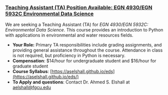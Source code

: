 ### [Teaching Assistant (TA) Position Available: EGN 4930/EGN 5932C Environmental Data Science](https://aselshall.github.io/ads/eds-ta)

We are seeking a Teaching Assistant (TA) for *EGN 4930/EGN 5932C: Environmental Data Science*. This course provides an introduction to Python with applications in environmental and water resources fields.  

- **Your Role:** Primary TA responsibilities include grading assignments, and providing general assistance throughout the course. Attendance in class is not required, but proficiency in Python is necessary.
- **Compensation**: $14/hour for undergraduate student and $16/hour for graduate student
- **Course Syllabus**: [https://aselshall.github.io/eds](https://aselshall.github.io/eds/)
- **To Apply and questions**: Contact Dr. Ahmed S. Elshall at [aelshall@fgcu.edu](mailto:aelshall@fgcu.edu)
